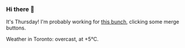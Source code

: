 ### Hi there :wave:

It's Thursday! I'm probably working for [this bunch](https://github.com/kohofinancial), clicking some merge buttons.

Weather in Toronto: overcast, at +5°C.
